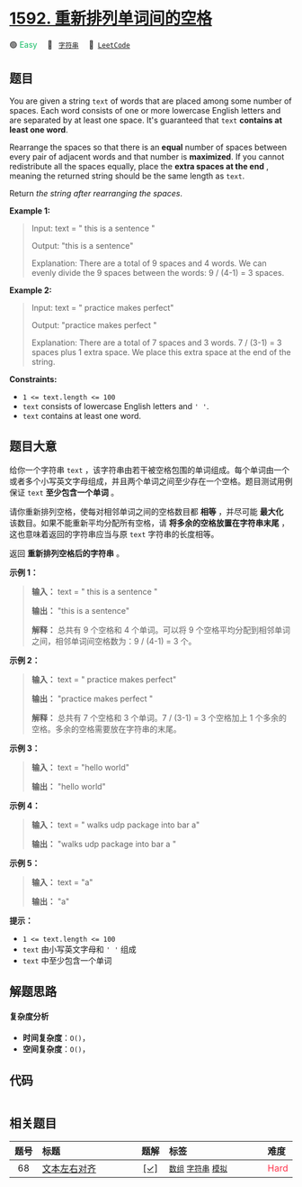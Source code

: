 # [1592. 重新排列单词间的空格](https://leetcode.com/problems/rearrange-spaces-between-words)

🟢 <font color=#15bd66>Easy</font>&emsp; 🔖&ensp; [`字符串`](/outline/tag/string.md)&emsp; 🔗&ensp;[`LeetCode`](https://leetcode.com/problems/rearrange-spaces-between-words)

## 题目

You are given a string `text` of words that are placed among some number of
spaces. Each word consists of one or more lowercase English letters and are
separated by at least one space. It's guaranteed that `text` **contains at
least one word**.

Rearrange the spaces so that there is an **equal** number of spaces between
every pair of adjacent words and that number is **maximized**. If you cannot
redistribute all the spaces equally, place the **extra spaces at the end** ,
meaning the returned string should be the same length as `text`.

Return _the string after rearranging the spaces_.



**Example 1:**

> Input: text = "  this   is  a sentence "
> 
> Output: "this   is   a   sentence"
> 
> Explanation: There are a total of 9 spaces and 4 words. We can evenly divide the 9 spaces between the words: 9 / (4-1) = 3 spaces.

**Example 2:**

> Input: text = " practice   makes   perfect"
> 
> Output: "practice   makes   perfect "
> 
> Explanation: There are a total of 7 spaces and 3 words. 7 / (3-1) = 3 spaces plus 1 extra space. We place this extra space at the end of the string.

**Constraints:**

  * `1 <= text.length <= 100`
  * `text` consists of lowercase English letters and `' '`.
  * `text` contains at least one word.


## 题目大意

给你一个字符串 `text`
，该字符串由若干被空格包围的单词组成。每个单词由一个或者多个小写英文字母组成，并且两个单词之间至少存在一个空格。题目测试用例保证 `text`
**至少包含一个单词** 。

请你重新排列空格，使每对相邻单词之间的空格数目都 **相等** ，并尽可能 **最大化** 该数目。如果不能重新平均分配所有空格，请
**将多余的空格放置在字符串末尾** ，这也意味着返回的字符串应当与原 `text` 字符串的长度相等。

返回 **重新排列空格后的字符串** 。



**示例 1：**

> 
> 
> 
> 
> 
> **输入：** text = "  this   is  a sentence "
> 
> **输出：** "this   is   a   sentence"
> 
> **解释：** 总共有 9 个空格和 4 个单词。可以将 9 个空格平均分配到相邻单词之间，相邻单词间空格数为：9 / (4-1) = 3 个。
> 
> 

**示例 2：**

> 
> 
> 
> 
> 
> **输入：** text = " practice   makes   perfect"
> 
> **输出：** "practice   makes   perfect "
> 
> **解释：** 总共有 7 个空格和 3 个单词。7 / (3-1) = 3 个空格加上 1 个多余的空格。多余的空格需要放在字符串的末尾。
> 
> 

**示例 3：**

> 
> 
> 
> 
> 
> **输入：** text = "hello   world"
> 
> **输出：** "hello   world"
> 
> 

**示例 4：**

> 
> 
> 
> 
> 
> **输入：** text = "  walks  udp package   into  bar a"
> 
> **输出：** "walks  udp  package  into  bar  a "
> 
> 

**示例 5：**

> 
> 
> 
> 
> 
> **输入：** text = "a"
> 
> **输出：** "a"
> 
> 



**提示：**

  * `1 <= text.length <= 100`
  * `text` 由小写英文字母和 `' '` 组成
  * `text` 中至少包含一个单词


## 解题思路

#### 复杂度分析

- **时间复杂度**：`O()`，
- **空间复杂度**：`O()`，

## 代码

```javascript

```

## 相关题目

<!-- prettier-ignore -->
| 题号 | 标题 | 题解 | 标签 | 难度 |
| :------: | :------ | :------: | :------ | :------ |
| 68 | [文本左右对齐](https://leetcode.com/problems/text-justification) | [[✓]](/problem/0068.md) |  [`数组`](/outline/tag/array.md) [`字符串`](/outline/tag/string.md) [`模拟`](/outline/tag/simulation.md) | <font color=#ff334b>Hard</font> |

<style>
.blue {
    background-color: #096dd9;
    padding: 0.25rem 0.5rem;
    margin: 0;
    font-size: 0.85em;
    border-radius: 3px;
    color: white;
    font-weight: 500;
}
table th:first-of-type { width: 10%; }
table th:nth-of-type(2) { width: 35%; }
table th:nth-of-type(3) { width: 10%; }
table th:nth-of-type(4) { width: 35%; }
table th:nth-of-type(5) { width: 10%; }
</style>
